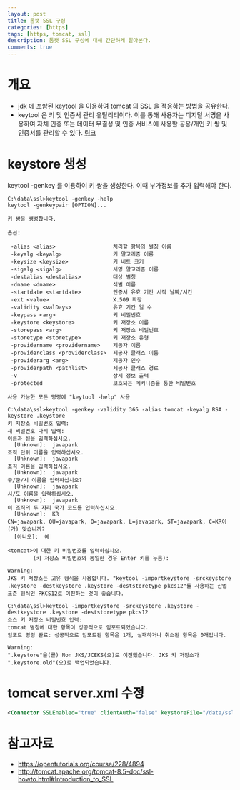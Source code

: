 ```yaml
---
layout: post
title: 톰캣 SSL 구성
categories: [https]
tags: [https, tomcat, ssl]
description: 톰캣 SSL 구성에 대해 간단하게 알아본다.
comments: true
---
```


# 개요
- jdk 에 포함된 keytool 을 이용하여 tomcat 의 SSL 을 적용하는 방법을 공유한다. 
- keytool 은 키 및 인증서 관리 유틸리티이다. 이를 통해 사용자는 디지털 서명을 사용하여 자체 인증 또는 데이터 무결성 및 인증 서비스에 사용할 공용/개인 키 쌍 및 인증서를 관리할 수 있다. [링크](https://docs.oracle.com/javase/8/docs/technotes/tools/windows/keytool.html)

# keystore 생성
keytool -genkey 를 이용하여 키 쌍을 생성한다. 이때 부가정보를 추가 입력해야 한다.

```
C:\data\ssl>keytool -genkey -help
keytool -genkeypair [OPTION]...

키 쌍을 생성합니다.

옵션:

 -alias <alias>                  처리할 항목의 별칭 이름
 -keyalg <keyalg>                키 알고리즘 이름
 -keysize <keysize>              키 비트 크기
 -sigalg <sigalg>                서명 알고리즘 이름
 -destalias <destalias>          대상 별칭
 -dname <dname>                  식별 이름
 -startdate <startdate>          인증서 유효 기간 시작 날짜/시간
 -ext <value>                    X.509 확장
 -validity <valDays>             유효 기간 일 수
 -keypass <arg>                  키 비밀번호
 -keystore <keystore>            키 저장소 이름
 -storepass <arg>                키 저장소 비밀번호
 -storetype <storetype>          키 저장소 유형
 -providername <providername>    제공자 이름
 -providerclass <providerclass>  제공자 클래스 이름
 -providerarg <arg>              제공자 인수
 -providerpath <pathlist>        제공자 클래스 경로
 -v                              상세 정보 출력
 -protected                      보호되는 메커니즘을 통한 비밀번호

사용 가능한 모든 명령에 "keytool -help" 사용

C:\data\ssl>keytool -genkey -validity 365 -alias tomcat -keyalg RSA -keystore .keystore
키 저장소 비밀번호 입력:
새 비밀번호 다시 입력:
이름과 성을 입력하십시오.
  [Unknown]:  javapark
조직 단위 이름을 입력하십시오.
  [Unknown]:  javapark
조직 이름을 입력하십시오.
  [Unknown]:  javapark
구/군/시 이름을 입력하십시오?
  [Unknown]:  javapark
시/도 이름을 입력하십시오.
  [Unknown]:  javapark
이 조직의 두 자리 국가 코드를 입력하십시오.
  [Unknown]:  KR
CN=javapark, OU=javapark, O=javapark, L=javapark, ST=javapark, C=KR이(가) 맞습니까?
  [아니오]:  예

<tomcat>에 대한 키 비밀번호를 입력하십시오.
        (키 저장소 비밀번호와 동일한 경우 Enter 키를 누름):

Warning:
JKS 키 저장소는 고유 형식을 사용합니다. "keytool -importkeystore -srckeystore .keystore -destkeystore .keystore -deststoretype pkcs12"를 사용하는 산업 표준 형식인 PKCS12로 이전하는 것이 좋습니다.

C:\data\ssl>keytool -importkeystore -srckeystore .keystore -destkeystore .keystore -deststoretype pkcs12
소스 키 저장소 비밀번호 입력:
tomcat 별칭에 대한 항목이 성공적으로 임포트되었습니다.
임포트 명령 완료: 성공적으로 임포트된 항목은 1개, 실패하거나 취소된 항목은 0개입니다.

Warning:
".keystore"을(를) Non JKS/JCEKS(으)로 이전했습니다. JKS 키 저장소가 ".keystore.old"(으)로 백업되었습니다.
```


# tomcat server.xml 수정

```xml
<Connector SSLEnabled="true" clientAuth="false" keystoreFile="/data/ssl/.keystore" keystorePass="changeit" maxThreads="200" port="443" protocol="org.apache.coyote.http11.Http11NioProtocol" scheme="https" secure="true" sslProtocol="TLS"/>
```


# 참고자료
- https://opentutorials.org/course/228/4894
- http://tomcat.apache.org/tomcat-8.5-doc/ssl-howto.html#Introduction_to_SSL